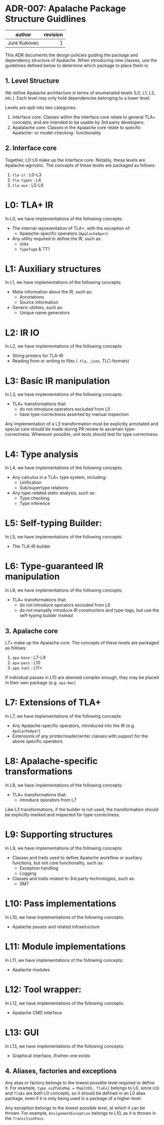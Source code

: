 # ADR-007: Apalache Package Structure Guidlines

| author       | revision |
| ------------ | --------:|
| Jure Kukovec |        1 |

This ADR documents the design policies guiding the package and dependency structure of Apalache.
When introducing new classes, use the guidelines defined below to determine which package to place them in.

## 1. Level Structure

We define Apalache architecture in terms of enumerated levels (L0, L1, L2, etc.). Each level may only hold dependencies belonging to a lower level.

Levels are split into two categories:
  1. Interface core: Classes within the interface core relate to general TLA+ concepts, and are intended to be usable by 3rd party developers.
  2. Apalalache core: Classes in the Apalache core relate to specific Apalache- or model-checking- functionality

## 2. Interface core

Together, L0-L6 make up the interface core. Notably, these levels are Apalache-agnostic. The concepts of these levels are packaged as follows:
 1. `tla-ir`    : L0-L3
 2. `tla-types` : L4
 3. `tla-aux`   : L5-L6

# L0: TLA+ IR

In L0, we have implementations of the following concepts:
 - The internal representation of TLA+, with the exception of:
   - Apalache-specific operators (`ApalacheOper`)
 - Any utility required to define the IR, such as:
   - `UID`s
   - `TypeTag`s & TT1

# L1: Auxiliary structures

In L1, we have implementations of the following concepts:
 - Meta-information about the IR, such as:
   - Annotations
   - Source information
 - Generic utilities, such as:
   - Unique name generators

# L2: IR IO

In L2, we have implementations of the following concepts:
 - String printers for TLA-IR
 - Reading from or writing to files (`.tla`, `.json`, TLC-formats) 

# L3: Basic IR manipulation

In L3, we have implementations of the following concepts:
 - TLA+ transformations that:
   - do not introduce operators excluded from L0
   - have type-correctness asserted by manual inspection

Any implementation of a L3 transformation must be explicitly annotated and 
special care should be made during PR review to ascertain type-correctness. Whenever possible, unit tests should test for type correctness.

# L4: Type analysis

In L4, we have implementations of the following concepts:
 - Any calculus in a TLA+ type system, including:
   - Unification
   - Sub/supertype relations 
 - Any type-related static analysis, such as:
   - Type checking
   - Type inference

# L5: Self-typing Builder:

In L5, we have implementations of the following concepts:
 - The TLA-IR builder

# L6: Type-guaranteed IR manipulation

In L6, we have implementations of the following concepts:
 - TLA+ transformations that:
   - do not introduce operators excluded from L0
   - do not manually introduce IR constructors and type-tags, but use the self-typing builder instead

## 3. Apalache core

L7+ make up the Apalache core. The concepts of these levels are packaged as follows:
 1. `apa-base` : L7-L9
 2. `apa-pass` : L10
 3. `apa-tool` : L11+

If individual passes in L10 are deemed complex enough, they may be placed in their own package (e.g. `apa-bmc`)

# L7: Extensions of TLA+

In L7, we have implementations of the following concepts:
 - Any Apalache-specific operators, introduced into the IR (e.g. `ApalacheOper`)
 - Extensions of any printer/reader/writer classes with support for the above specific operators

# L8: Apalache-specific transformations

In L8, we have implementations of the following concepts:
 - TLA+ transformations that:
   - introduce operators from L7

Like L3 transformations, if the builder is not used, the transformation should be explicitly marked and inspected for type-correctness.

# L9: Supporting structures

In L9, we have implementations of the following concepts:
 - Classes and traits used to define Apalache workflow or auxiliary functions, but not core functionality, such as:
   - Exception handling
   - Logging
 - Classes and traits related to 3rd party technologies, such as:
   - SMT

# L10: Pass implementations

In L10, we have implementations of the following concepts:
 - Apalache passes and related infrastructure

# L11: Module implementations

In L11, we have implementations of the following concepts:
- Apalache modules

# L12: Tool wrapper:

In L12, we have implementations of the following concepts:
 - Apalache CMD interface

# L13: GUI

In L13, we have implementations of the following concepts:
 - Graphical interface, if/when one exists

## 4. Aliases, factories and exceptions

Any alias or factory belongs to the lowest possible level required to define it. For example, `type uidToExMap = Map[UID, TlaEx]` belongs to L0, since `UID` and `TlaEx` are both L0 concepts, so it should be defined in an L0 alias package, even if it is only being used in a package of a higher level. 

Any exception belongs to the lowest possible level, at which it can be thrown. For example, `AssignmentException` belongs to L10, as it is thrown in the `TransitionPass`.
